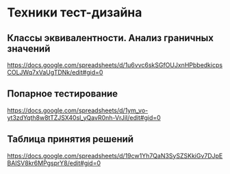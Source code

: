 # Техники тест-дизайна
## Классы эквивалентности. Анализ граничных значений
<https://docs.google.com/spreadsheets/d/1u6vvc6skSGfOUJxnHPbbedkicpsCOLJWq7xVaUgTDNk/edit#gid=0>
## Попарное тестирование 
<https://docs.google.com/spreadsheets/d/1ym_vo-yt3zdYqth8w8tTZJSX40sl_yQavR0nh-VrJiI/edit#gid=0>
## Таблица принятия решений
<https://docs.google.com/spreadsheets/d/19cw1Yh7QaN3SySZSKkiGv7DJpEBAISV8kr6MPgsprY8/edit#gid=0>
